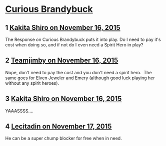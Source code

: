 # [Curious Brandybuck](https://community.fantasyflightgames.com/topic/193754-curious-brandybuck/)

## 1 [Kakita Shiro on November 16, 2015](https://community.fantasyflightgames.com/topic/193754-curious-brandybuck/?do=findComment&comment=1895996)

The Response on Curious Brandybuck puts it into play. Do I need to pay it's cost when doing so, and if not do I even need a Spirit Hero in play?

## 2 [Teamjimby on November 16, 2015](https://community.fantasyflightgames.com/topic/193754-curious-brandybuck/?do=findComment&comment=1896061)

Nope, don't need to pay the cost and you don't need a spirit hero.  The same goes for Elven Jeweler and Emery (although good luck playing her without any spirit heroes).

## 3 [Kakita Shiro on November 16, 2015](https://community.fantasyflightgames.com/topic/193754-curious-brandybuck/?do=findComment&comment=1896081)

YAAASSSS....

## 4 [Lecitadin on November 17, 2015](https://community.fantasyflightgames.com/topic/193754-curious-brandybuck/?do=findComment&comment=1896799)

He can be a super chump blocker for free when in need.

